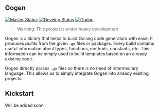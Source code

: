 ## Gogen

[![Master Status](https://travis-ci.org/flowup/gogen.svg?branch=master)](https://travis-ci.org/flowup/gogen)
[![Develop Status](https://travis-ci.org/flowup/gogen.svg?branch=develop)](https://travis-ci.org/flowup/gogen)
[![Godoc](http://img.shields.io/badge/go-documentation-blue.svg?style=flat-square)](https://godoc.org/github.com/flowup/gogen)

> Warning: This project is under heavy development

Gogen is a library that helps to build Golang code generators with ease. It
produces *builds* from the given `.go` files or packages. Every build contains useful
information about types, functions, methods, constants, etc. This information
can be simply used to build templates based on an already existing code.

Gogen directly parses `.go` files so there is no need of intermediary language.
This allows us to simply integrate Gogen into already existing projects.

## Kickstart

Will be added soon